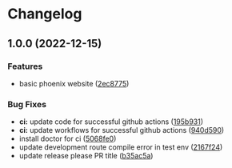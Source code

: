 # Changelog

## 1.0.0 (2022-12-15)


### Features

* basic phoenix website ([2ec8775](https://github.com/Scrooge-Life/scrooge/commit/2ec8775ff191a9676666c2d82ad50feb27860d48))


### Bug Fixes

* **ci:** update code for successful github actions ([195b931](https://github.com/Scrooge-Life/scrooge/commit/195b9311f6d3527833979054c21b1719a41ef329))
* **ci:** update workflows for successful github actions ([940d590](https://github.com/Scrooge-Life/scrooge/commit/940d59012c8e159c2dc297e577e55a67817334d2))
* install doctor for ci ([5068fe0](https://github.com/Scrooge-Life/scrooge/commit/5068fe0f04c758b0773e2318c216d1b956005eae))
* update development route compile error in test env ([2167f24](https://github.com/Scrooge-Life/scrooge/commit/2167f24561e14624f1ab7c6746263eb31f7b992e))
* update release please PR title ([b35ac5a](https://github.com/Scrooge-Life/scrooge/commit/b35ac5a141e29e61d9ca4494530f18053e1fce54))
